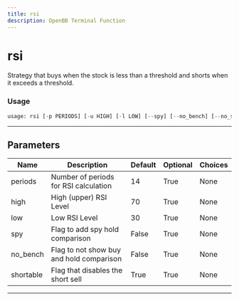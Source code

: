 ```yaml
---
title: rsi
description: OpenBB Terminal Function
---
```


# rsi

Strategy that buys when the stock is less than a threshold and shorts when it exceeds a threshold.

### Usage 
```python
usage: rsi [-p PERIODS] [-u HIGH] [-l LOW] [--spy] [--no_bench] [--no_short]
```
---
## Parameters

| Name | Description | Default | Optional | Choices |
| ---- | ----------- | ------- | -------- | ------- |
| periods | Number of periods for RSI calculation | 14 | True | None |
| high | High (upper) RSI Level | 70 | True | None |
| low | Low RSI Level | 30 | True | None |
| spy | Flag to add spy hold comparison | False | True | None |
| no_bench | Flag to not show buy and hold comparison | False | True | None |
| shortable | Flag that disables the short sell | True | True | None |
---

